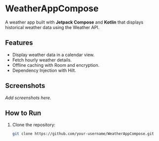 # WeatherAppCompose

A weather app built with **Jetpack Compose** and **Kotlin** that displays historical weather data using the Weather API.

## Features
- Display weather data in a calendar view.
- Fetch hourly weather details.
- Offline caching with Room and encryption.
- Dependency Injection with Hilt.

## Screenshots
_Add screenshots here._

## How to Run
1. Clone the repository:
   ```bash
   git clone https://github.com/your-username/WeatherAppCompose.git